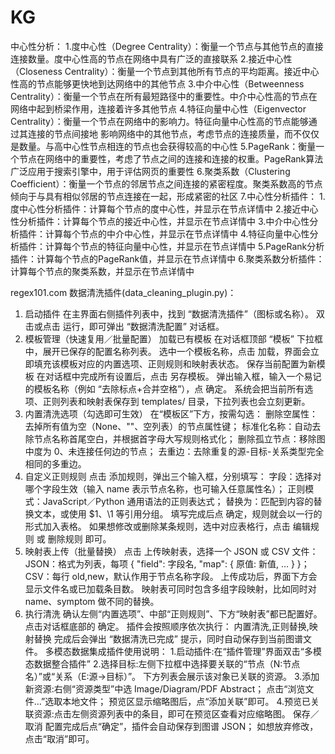 # KG
中心性分析：
1.度中心性（Degree Centrality）：衡量一个节点与其他节点的直接连接数量。度中心性高的节点在网络中具有广泛的直接联系
2.接近中心性（Closeness Centrality）：衡量一个节点到其他所有节点的平均距离。接近中心性高的节点能够更快地到达网络中的其他节点
3.中介中心性（Betweenness Centrality）：衡量一个节点在所有最短路径中的重要性。中介中心性高的节点在网络中起到桥梁作用，连接着许多其他节点
4.特征向量中心性（Eigenvector Centrality）：衡量一个节点在网络中的影响力。特征向量中心性高的节点能够通过其连接的节点间接地
影响网络中的其他节点，考虑节点的连接质量，而不仅仅是数量。与高中心性节点相连的节点也会获得较高的中心性
5.PageRank：衡量一个节点在网络中的重要性，考虑了节点之间的连接和连接的权重。PageRank算法广泛应用于搜索引擎中，用于评估网页的重要性
6.聚类系数（Clustering Coefficient）：衡量一个节点的邻居节点之间连接的紧密程度。聚类系数高的节点倾向于与具有相似邻居的节点连接在一起，形成紧密的社区
7.中心性分析插件：
 1.度中心性分析插件：计算每个节点的度中心性，并显示在节点详情中
 2.接近中心性分析插件：计算每个节点的接近中心性，并显示在节点详情中
 3.中介中心性分析插件：计算每个节点的中介中心性，并显示在节点详情中
 4.特征向量中心性分析插件：计算每个节点的特征向量中心性，并显示在节点详情中
 5.PageRank分析插件：计算每个节点的PageRank值，并显示在节点详情中
 6.聚类系数分析插件：计算每个节点的聚类系数，并显示在节点详情中

regex101.com
数据清洗插件(data_cleaning_plugin.py)：
1. 启动插件
在主界面右侧插件列表中，找到 “数据清洗插件”（图标或名称）。
双击或点击 运行，即可弹出 “数据清洗配置” 对话框。
2. 模板管理（快速复用／批量配置）
加载已有模板
在对话框顶部 “模板” 下拉框中，展开已保存的配置名称列表。
选中一个模板名称，点击 加载，界面会立即填充该模板对应的内置选项、正则规则和映射表状态。
保存当前配置为新模板
在对话框中完成所有设置后，点击 另存模板。
弹出输入框，输入一个易记的模板名称（例如 “去除标点+合并空格”），点 确定。
系统会把当前所有选项、正则列表和映射表保存到 templates/ 目录，下拉列表也会立刻更新。
3. 内置清洗选项（勾选即可生效）
在“模板区”下方，按需勾选：
删除空属性：去掉所有值为空（None、""、空列表）的节点属性键；
标准化名称：自动去除节点名称首尾空白，并根据首字母大写规则格式化；
删除孤立节点：移除图中度为 0、未连接任何边的节点；
去重边：去除重复的源-目标-关系类型完全相同的多重边。
4. 自定义正则规则
点击 添加规则，弹出三个输入框，分别填写：
字段：选择对哪个字段生效（输入 name 表示节点名称，也可输入任意属性名）；
正则模式：JavaScript／Python 通用语法的正则表达式；
替换为：匹配到内容的替换文本，或使用 $1、\1 等引用分组。
填写完成后点 确定，规则就会以一行的形式加入表格。
如果想修改或删除某条规则，选中对应表格行，点击 编辑规则 或 删除规则 即可。
5. 映射表上传（批量替换）
点击 上传映射表，选择一个 JSON 或 CSV 文件：
JSON：格式为列表，每项 { "field": 字段名, "map": { 原值: 新值, … } }；
CSV：每行 old,new，默认作用于节点名称字段。
上传成功后，界面下方会显示文件名或已加载条目数。
映射表可同时包含多组字段映射，比如同时对 name、symptom 做不同的替换。
6. 执行清洗
确认左侧“内置选项”、中部“正则规则”、下方“映射表”都已配置好。
点击对话框底部的 确定。
插件会按照顺序依次执行：
内置清洗,正则替换,映射替换
完成后会弹出 “数据清洗已完成” 提示，同时自动保存到当前图谱文件。
多模态数据集成插件使用说明：
1.启动插件:在“插件管理”界面双击“多模态数据整合插件”
2.选择目标:左侧下拉框中选择要关联的“节点（N:节点名）”或“关系（E:源→目标）”。
下方列表会展示该对象已关联的资源。
3.添加新资源:右侧“资源类型”中选 Image/Diagram/PDF Abstract；
点击“浏览文件…”选取本地文件；
预览区显示缩略图后，点“添加关联”即可。
4.预览已关联资源:点击左侧资源列表中的条目，即可在预览区查看对应缩略图。
保存／取消
配置完成后点“确定”，插件会自动保存到图谱 JSON；
如想放弃修改，点击“取消”即可。
